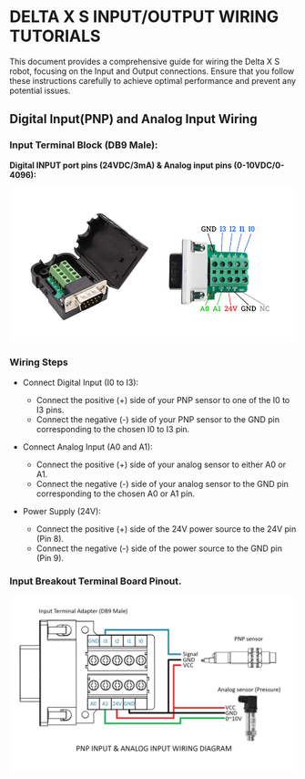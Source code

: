 # DELTA X S INPUT/OUTPUT WIRING TUTORIALS

This document provides a comprehensive guide for wiring the Delta X S robot, focusing on the Input and Output connections. Ensure that you follow these instructions carefully to achieve optimal performance and prevent any potential issues.

## Digital Input(PNP) and Analog Input Wiring

### Input Terminal Block (DB9 Male):

**Digital INPUT port pins (24VDC/3mA) & Analog input pins (0-10VDC/0-4096):**

![input_ter](https://raw.githubusercontent.com/deltaxrobot/Delta-X-Docs/master/docs/images/assembly/xs_v5/InputTerminal.png)

### Wiring Steps

- Connect Digital Input (I0 to I3):
    - Connect the positive (+) side of your PNP sensor to one of the I0 to I3 pins.
    - Connect the negative (-) side of your PNP sensor to the GND pin corresponding to the chosen I0 to I3 pin.

- Connect Analog Input (A0 and A1):
    - Connect the positive (+) side of your analog sensor to either A0 or A1.
    - Connect the negative (-) side of your analog sensor to the GND pin corresponding to the chosen A0 or A1 pin.

- Power Supply (24V):
    - Connect the positive (+) side of the 24V power source to the 24V pin (Pin 8).
    - Connect the negative (-) side of the power source to the GND pin (Pin 9).

### Input Breakout Terminal Board Pinout.

![input_breakout](https://raw.githubusercontent.com/deltaxrobot/Delta-X-Docs/master/docs/images/assembly/xs_v5/InputWiring.png)

